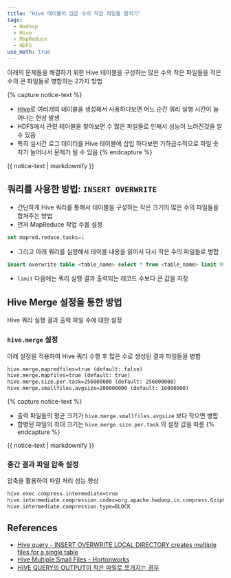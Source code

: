 ```yaml
---
title: "Hive 테이블의 많은 수의 작은 파일들 합치기"
tags:
  - Hadoop
  - Hive
  - MapReduce
  - HDFS
use_math: true
---
```


아래의 문제들을 해결하기 위한 Hive 테이블을 구성하는 많은 수의 작은 파일들을 적은 수의 큰 파일들로 병합하는 2가지 방법

{% capture notice-text %}
* [Hive](https://hive.apache.org/)로 여러개의 테이블을 생성해서 사용하다보면 어느 순간 쿼리 실행 시간이 늘어나는 현상 발생    
* HDFS에서 관련 테이블을 찾아보면 수 많은 파일들로 인해서 성능이 느려진것을 알 수 있음    
* 특히 실시간 로그 데이터를 Hive 테이블에 삽입 하다보면 기하급수적으로 파일 숫자가 늘어나서 문제가 될 수 있음
{% endcapture %}

<div class="notice--warning">
  {{ notice-text | markdownify }}
</div>

## 쿼리를 사용한 방법: `INSERT OVERWRITE`

- 간단하게 Hive 쿼리를 통해서 테이블을 구성하는 작은 크기의 많은 수의 파일들을 합쳐주는 방법
- 먼저 MapReduce 작업 수를 설정
```sql
set mapred.reduce.tasks=1
```
- 그리고 아래 쿼리를 실행해서 테이블 내용을 읽어서 다시 작은 수의 파일들로 병합
```sql
insert overwrite table <table_name> select * from <table_name> limit 999999999
```

- `limit` 다음에는 쿼리 실행 결과 출력되는 레코드 수보다 큰 값을 지정

## Hive Merge 설정을 통한 방법

Hive 쿼리 실행 결과 출력 파일 수에 대한 설정

### `hive.merge` 설정

아래 설정을 적용하여 Hive 쿼리 수행 후 많은 수로 생성된 결과 파일들을 병합

```xml {.line-numbers}
hive.merge.mapredfiles=true (default: false)
hive.merge.mapfiles=true (default: true)
hive.merge.size.per.task=256000000 (default: 256000000)
hive.merge.smallfiles.avgsize=200000000 (default: 16000000)
```

{% capture notice-text %}
* 출력 파일들의 평균 크기가 `hive.merge.smallfiles.avgsize` 보다 작으면 병합    
* 합병된 파일의 최대 크기는 `hive.merge.size.per.task` 의 설정 값을 따름
{% endcapture %}

<div class="notice--info">
  {{ notice-text | markdownify }}
</div>

### 중간 결과 파일 압축 설정

압축을 활용하여 파일 처리 성능 향상

```xml {.line-numbers}
hive.exec.compress.intermediate=true
hive.intermediate.compression.codec=org.apache.hadoop.io.compress.GzipCodec
hive.intermediate.compression.type=BLOCK
```

## References

- [Hive query - INSERT OVERWRITE LOCAL DIRECTORY creates multiple files for a single table](https://stackoverflow.com/questions/28272591/hive-query-insert-overwrite-local-directory-creates-multiple-files-for-a-singl)
- [Hive Multiple Small Files - Hortonworks](https://community.hortonworks.com/questions/106987/hive-multiple-small-files.html)
- [HIVE QUERY의 OUTPUT이 작은 파일로 쪼개지는 경우](https://kidokim509.wordpress.com/2015/06/10/hive-query%EC%9D%98-output-%ED%8C%8C%EC%9D%BC%EC%9D%B4-%EC%9E%91%EC%9D%80-%EC%9A%A9%EB%9F%89%EC%9C%BC%EB%A1%9C-%EC%AA%BC%EA%B0%9C%EC%A0%B8-%EC%9E%88%EB%8A%94-%EA%B2%BD%EC%9A%B0/)
